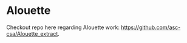 # Alouette

Checkout repo here regarding Alouette work: https://github.com/asc-csa/Alouette_extract.
